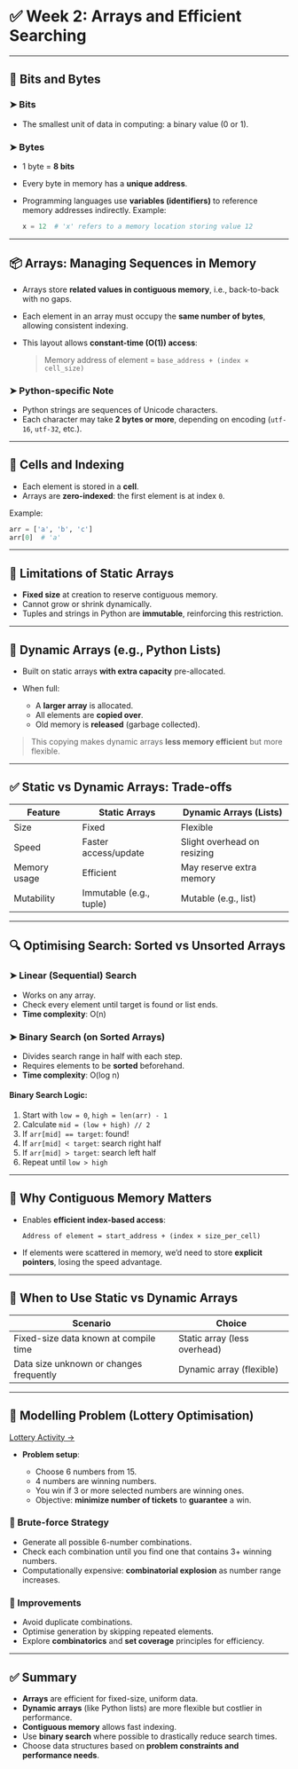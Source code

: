 # ✅ Week 2: **Arrays and Efficient Searching**

---

## 🔢 Bits and Bytes

### ➤ **Bits**

* The smallest unit of data in computing: a binary value (0 or 1).

### ➤ **Bytes**

* 1 byte = **8 bits**
* Every byte in memory has a **unique address**.
* Programming languages use **variables (identifiers)** to reference memory addresses indirectly.
  Example:

  ```py
  x = 12  # 'x' refers to a memory location storing value 12
  ```

---

## 📦 Arrays: Managing Sequences in Memory

* Arrays store **related values in contiguous memory**, i.e., back-to-back with no gaps.
* Each element in an array must occupy the **same number of bytes**, allowing consistent indexing.
* This layout allows **constant-time (O(1)) access**:

  > Memory address of element = `base_address + (index × cell_size)`

### ➤ Python-specific Note

* Python strings are sequences of Unicode characters.
* Each character may take **2 bytes or more**, depending on encoding (`utf-16`, `utf-32`, etc.).

---

## 🧱 Cells and Indexing

* Each element is stored in a **cell**.
* Arrays are **zero-indexed**: the first element is at index `0`.

Example:

```py
arr = ['a', 'b', 'c']
arr[0]  # 'a'
```

---

## 🚫 Limitations of Static Arrays

* **Fixed size** at creation to reserve contiguous memory.
* Cannot grow or shrink dynamically.
* Tuples and strings in Python are **immutable**, reinforcing this restriction.

---

## 🔄 Dynamic Arrays (e.g., Python Lists)

* Built on static arrays **with extra capacity** pre-allocated.
* When full:

  * A **larger array** is allocated.
  * All elements are **copied over**.
  * Old memory is **released** (garbage collected).

> This copying makes dynamic arrays **less memory efficient** but more flexible.

---

## ✅ Static vs Dynamic Arrays: Trade-offs

| Feature      | Static Arrays           | Dynamic Arrays (Lists)      |
| ------------ | ----------------------- | --------------------------- |
| Size         | Fixed                   | Flexible                    |
| Speed        | Faster access/update    | Slight overhead on resizing |
| Memory usage | Efficient               | May reserve extra memory    |
| Mutability   | Immutable (e.g., tuple) | Mutable (e.g., list)        |

---

## 🔍 Optimising Search: Sorted vs Unsorted Arrays

### ➤ Linear (Sequential) Search

* Works on any array.
* Check every element until target is found or list ends.
* **Time complexity**: O(n)

### ➤ Binary Search (on Sorted Arrays)

* Divides search range in half with each step.
* Requires elements to be **sorted** beforehand.
* **Time complexity**: O(log n)

#### Binary Search Logic:

1. Start with `low = 0`, `high = len(arr) - 1`
2. Calculate `mid = (low + high) // 2`
3. If `arr[mid] == target`: found!
4. If `arr[mid] < target`: search right half
5. If `arr[mid] > target`: search left half
6. Repeat until `low > high`

---

## 🧠 Why Contiguous Memory Matters

* Enables **efficient index-based access**:

  ```plaintext
  Address of element = start_address + (index × size_per_cell)
  ```

* If elements were scattered in memory, we’d need to store **explicit pointers**, losing the speed advantage.

---

## 📌 When to Use Static vs Dynamic Arrays

| Scenario                                | Choice                       |
| --------------------------------------- | ---------------------------- |
| Fixed-size data known at compile time   | Static array (less overhead) |
| Data size unknown or changes frequently | Dynamic array (flexible)     |

---

## 🧪 Modelling Problem (Lottery Optimisation)

[Lottery Activity →](https://onlinestudy.york.ac.uk/courses/1637/pages/2-dot-2-7-activity-modelling-a-lottery-ticket-optimisation-problem?module_item_id=128890)

* **Problem setup**:

  * Choose 6 numbers from 15.
  * 4 numbers are winning numbers.
  * You win if 3 or more selected numbers are winning ones.
  * Objective: **minimize number of tickets** to **guarantee** a win.

### 🔁 Brute-force Strategy

* Generate all possible 6-number combinations.
* Check each combination until you find one that contains 3+ winning numbers.
* Computationally expensive: **combinatorial explosion** as number range increases.

### 🔧 Improvements

* Avoid duplicate combinations.
* Optimise generation by skipping repeated elements.
* Explore **combinatorics** and **set coverage** principles for efficiency.

---

## ✅ Summary

* **Arrays** are efficient for fixed-size, uniform data.
* **Dynamic arrays** (like Python lists) are more flexible but costlier in performance.
* **Contiguous memory** allows fast indexing.
* Use **binary search** where possible to drastically reduce search times.
* Choose data structures based on **problem constraints and performance needs**.
